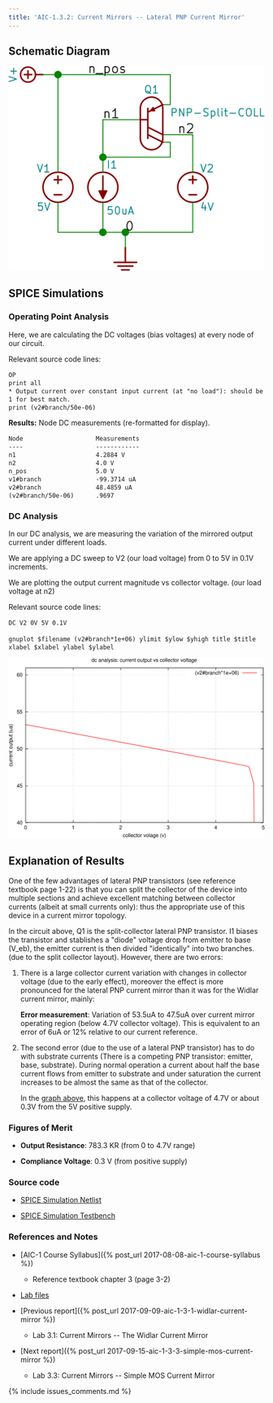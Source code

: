 ```yaml
---
title: 'AIC-1.3.2: Current Mirrors -- Lateral PNP Current Mirror' 
---
```


## Schematic Diagram

![Lateral PNP Current Mirror Schematic](/linked_files/2017-09-13-aic-1-3-2-lateral-pnp-current-mirror_1.svg)

## SPICE Simulations 

### Operating Point Analysis <a name="operating-point-analysis-section">

Here, we are calculating the DC voltages (bias voltages) at every node of our
circuit.

Relevant source code lines:

~~~
OP                      
print all               
* Output current over constant input current (at "no load"): should be 1 for best match.
print (v2#branch/50e-06)
~~~

**Results:** Node DC measurements (re-formatted for display). 

~~~
Node                    Measurements
----                    ------------
n1                      4.2884 V
n2                      4.0 V
n_pos                   5.0 V
v1#branch               -99.3714 uA
v2#branch               48.4859 uA
(v2#branch/50e-06)      .9697
~~~

### DC Analysis <a name="dc-analysis-section">

In our DC analysis, we are measuring the variation of the mirrored output current 
under different loads.

We are applying a DC sweep to V2 (our load voltage) from 0 to 5V in 0.1V 
increments. 

We are plotting the output current magnitude vs collector voltage. 
(our load voltage at n2)

Relevant source code lines:

~~~
DC V2 0V 5V 0.1V    

gnuplot $filename (v2#branch*1e+06) ylimit $ylow $yhigh title $title xlabel $xlabel ylabel $ylabel 
~~~

![Lateral PNP Current Mirror Simulation DC](/linked_files/2017-09-13-aic-1-3-2-lateral-pnp-current-mirror_2.svg)

## Explanation of Results

One of the few advantages of lateral PNP transistors (see reference textbook
page 1-22) is that you can split the collector of the device into multiple
sections and achieve excellent matching between collector currents (albeit at
small currents only): thus the appropriate use of this device in a current
mirror topology.

In the circuit above, Q1 is the split-collector lateral PNP transistor. I1
biases the transistor and stablishes a "diode" voltage drop from emitter to base
(V_eb), the emitter current is then divided "identically" into two branches. (due
to the split collector layout). However, there are two errors:

1. There is a large collector current variation with changes in collector
    voltage (due to the early effect), moreover the effect is more pronounced
    for the lateral PNP current mirror than it was for the Widlar current
    mirror, mainly:

    **Error measurement**: Variation of 53.5uA to 47.5uA over current mirror 
    operating region (below 4.7V collector voltage).
    This is equivalent to an error of 6uA or 12% relative to our current 
    reference. 
     
2. The second error (due to the use of a lateral PNP transistor) has to do with
    substrate currents (There is a competing PNP transistor: emitter, base, substrate). 
    During normal operation a current about half the base current flows from
    emitter to substrate and under saturation the current increases to be almost
    the same as that of the collector.

    In the [graph above](#dc-analysis-section), this happens at a collector
    voltage of 4.7V or about 0.3V from the 5V positive supply. 

### Figures of Merit

* **Output Resistance**: 783.3 KR (from 0 to 4.7V range)

* **Compliance Voltage**: 0.3 V (from positive supply)

### Source code

* [SPICE Simulation Netlist](https://github.com/camilotejeiro/aic_1_lab/blob/master/lab_assignments/3_current_mirrors/2_lateral_pnp_current_mirror/lateral_pnp_current_mirror_simulation_netlist.spice)

* [SPICE Simulation Testbench](https://github.com/camilotejeiro/aic_1_lab/blob/master/lab_assignments/3_current_mirrors/2_lateral_pnp_current_mirror/lateral_pnp_current_mirror_simulation_testbench.spice)

### References and Notes

* [AIC-1 Course Syllabus]({% post_url 2017-08-08-aic-1-course-syllabus %})
    + Reference textbook chapter 3 (page 3-2)

* [Lab files](https://github.com/camilotejeiro/aic_1_lab/tree/master/lab_assignments/3_current_mirrors/2_lateral_pnp_current_mirror)

* [Previous report]({% post_url 2017-09-09-aic-1-3-1-widlar-current-mirror %})
    + Lab 3.1: Current Mirrors -- The Widlar Current Mirror

* [Next report]({% post_url 2017-09-15-aic-1-3-3-simple-mos-current-mirror %})
    + Lab 3.3: Current Mirrors -- Simple MOS Current Mirror

{% include issues_comments.md %}
